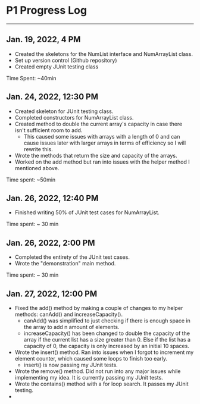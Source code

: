 # P1 Progress Log

***

## Jan. 19, 2022, 4 PM

* Created the skeletons for the NumList interface and NumArrayList class.
* Set up version control (Github repository)
* Created empty JUnit testing class

Time Spent: \~40min

## Jan. 24, 2022, 12:30 PM

* Created skeleton for JUnit testing class.
* Completed constructors for NumArrayList class.
* Created method to double the current array's capacity in case there isn't sufficient room to add.
  * This caused some issues with arrays with a length of 0 and can cause issues later with larger arrays in terms of efficiency so I will rewrite this.
* Wrote the methods that return the size and capacity of the arrays.&#x20;
* Worked on the add method but ran into issues with the helper method I mentioned above.

Time spent: \~50min

## Jan. 26, 2022, 12:40 PM

* Finished writing 50% of JUnit test cases for NumArrayList.

Time spent: \~ 30 min

## Jan. 26, 2022, 2:00 PM

* Completed the entirety of the JUnit test cases.
* Wrote the "demonstration" main method.&#x20;

Time spent: \~ 30 min &#x20;

## Jan. 27, 2022, 12:00 PM

* Fixed the add() method by making a couple of changes to my helper methods: canAdd() and increaseCapacity().
  * canAdd() was simplified to just checking if there is enough space in the array to add n amount of elements.
  * increaseCapacity() has been changed to double the capacity of the array if the current list has a size greater than 0. Else if the list has a capacity of 0, the capacity is only increased by an initial 10 spaces.
* Wrote the insert() method. Ran into issues when I forgot to increment my element counter, which caused some loops to finish too early.&#x20;
  * insert() is now passing my JUnit tests.
* Wrote the remove() method. Did not run into any major issues while implementing my idea. It is currently passing my JUnit tests.
* Wrote the contains() method with a for loop search. It passes my JUnit testing.
*
